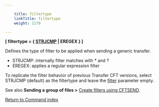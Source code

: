 ```yaml
---

    title: filtertype
    linkTitle: filtertype
    weight: 1170

---
```

****\[ filtertype = { <u>STRJCMP</u> | EREGEX } \]****

Defines the type of filter to be applied when sending a generic transfer.

- STRJCMP: internally filter matches with \* and ?
- EREGEX: applies a regular expression filter

To replicate the filter behavior of previous Transfer CFT versions, select STRJCMP (default) as the filtertype and leave the [filter](../filter) parameter empty.

See also <span class="bold_in_para">****Sending a group of files &gt;****</span> [Create filters using CFTSEND](../../../../concepts/using_the_send_command/send_group_of_files_cl#Create).

[Return to Command index](../../)
